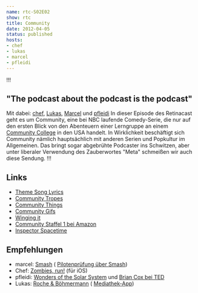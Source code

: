 ```yaml
---
name: rtc-S02E02
show: rtc
title: Community
date: 2012-04-05
status: published
hosts:
- chef
- lukas
- marcel
- pfleidi
---
```

!!!

## "The podcast about the podcast is the podcast"
Mit dabei: [chef](https://twitter.com/grischder), [Lukas](https://twitter.com/blubser), [Marcel](https://twitter.com/xartas) und [pfleidi](https://twitter.com/pfleidi) In dieser Episode des Retinacast geht es um Community, eine bei NBC laufende Comedy-Serie, die nur auf den ersten Blick von den Abenteuern einer Lerngruppe an einem [Community College](http://en.wikipedia.org/wiki/Community_college#United_States) in den USA handelt. In Wirklichkeit beschäftigt sich Community nämlich hauptsächlich mit anderen Serien und Popkultur im Allgemeinen. Das bringt sogar abgebrühte Podcaster ins Schwitzen, aber unter liberaler Verwendung des Zauberwortes "Meta" schmeißen wir auch diese Sendung.
!!!

## Links

- [Theme Song Lyrics](http://www.the88.net/phpBB3/viewtopic.php?f=1&t=644#p1277)
- [Community Tropes](http://communitytropes.tumblr.com/)
- [Community Things](http://communitythings.tumblr.com/)
- [Community Gifs](http://communitygifs.tumblr.com/)
- [Winging it](http://www.phrases.org.uk/meanings/412350.html)
- [Community Staffel 1 bei Amazon](http://www.amazon.de/Community-Season-1-UK-Import/dp/B00594HH8U)
- [Inspector Spacetime](http://tvtropes.org/pmwiki/pmwiki.php/Main/InspectorSpacetime)

## Empfehlungen

- marcel: [Smash](http://www.imdb.com/title/tt1825133/) ( [Pilotenprüfung über Smash](https://secure.retinacast.de/rtc-pp-e10-smash/))
- Chef: [Zombies, run!](https://www.zombiesrungame.com/) (für iOS)
- pfleidi: [Wonders of the Solar System](http://www.amazon.de/Wonders-Solar-System-Blu-ray-Import/dp/B00395ATPO/ref=sr_1_1?ie=UTF8&qid=1331485814&sr=8-1) und [Brian Cox bei TED](http://www.ted.com/speakers/brian_cox.html)
- Lukas: [Roche & Böhmermann](http://www.rocheundboehmermann.de/) ( [Mediathek-App](http://appdrive.net/mediathek/))
